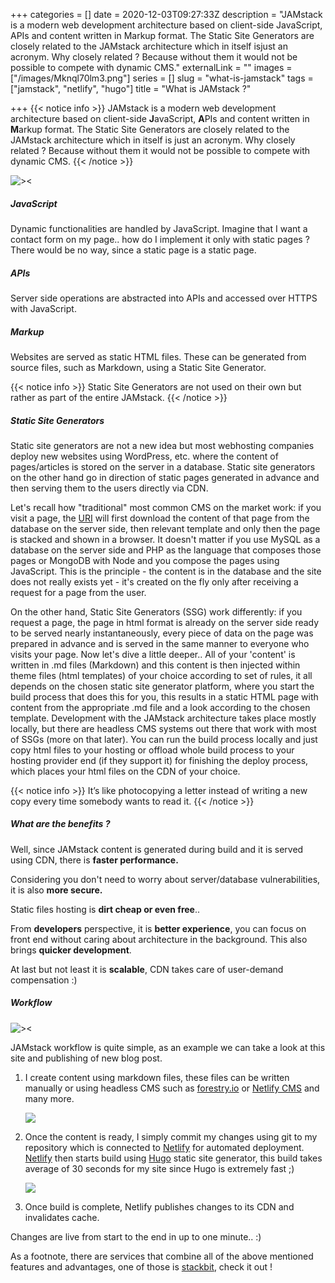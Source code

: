 +++
categories = []
date = 2020-12-03T09:27:33Z
description = "JAMstack is a modern web development architecture based on client-side JavaScript, APIs and content written in Markup format. The Static Site Generators are closely related to the JAMstack architecture which in itself isjust an acronym. Why closely related ? Because without them it would not be possible to compete with dynamic CMS."
externalLink = ""
images = ["/images/Mknql70lm3.png"]
series = []
slug = "what-is-jamstack"
tags = ["jamstack", "netlify", "hugo"]
title = "What is JAMstack ?"

+++
{{< notice info >}}
JAMstack is a modern web development architecture based on client-side **J**avaScript, **A**PIs and content written in **M**arkup format. The Static Site Generators are closely related to the JAMstack architecture which in itself is just an acronym. Why closely related ? Because without them it would not be possible to compete with dynamic CMS.
{{< /notice >}}

![><](/images/F09IGjZjtp.png)

##### JavaScript
Dynamic functionalities are handled by JavaScript. Imagine that I want a contact form on my page.. how do I implement it only with static pages ? There would be no way, since a static page is a static page.

##### APIs
Server side operations are abstracted into APIs and accessed over HTTPS with JavaScript.

##### Markup
Websites are served as static HTML files. These can be generated from source files, such as Markdown, using a Static Site Generator.

{{< notice info >}}
Static Site Generators are not used on their own but rather as part of the entire JAMstack.
{{< /notice >}}

##### Static Site Generators

Static site generators are not a new idea but most webhosting companies deploy new websites using WordPress, etc. where the content of pages/articles is stored on the server in a database. Static site generators on the other hand go in direction of static pages generated in advance and then serving them to the users directly via CDN.

Let's recall how "traditional" most common CMS on the market work: if you visit a page, the [URI](https://en.wikipedia.org/wiki/Uniform_Resource_Identifier) will first download the content of that page from the database on the server side, then relevant template and only then the page is stacked and shown in a browser. It doesn't matter if you use MySQL as a database on the server side and PHP as the language that composes those pages or MongoDB with Node and you compose the pages using JavaScript. This is the principle - the content is in the database and the site does not really exists yet - it's created on the fly only after receiving a request for a page from the user.

On the other hand, Static Site Generators (SSG) work differently: if you request a page, the page in html format is already on the server side ready to be served nearly instantaneously, every piece of data on the page was prepared in advance and is served in the same manner to everyone who visits your page. Now let's dive a little deeper.. All of your 'content' is written in .md files (Markdown) and this content is then injected within theme files (html templates) of your choice according to set of rules, it all depends on the chosen static site generator platform, where you start the build process that does this for you, this results in a static HTML page with content from the appropriate .md file and a look according to the chosen template. Development with the JAMstack architecture takes place mostly locally, but there are headless CMS systems out there that work with most of SSGs (more on that later). You can run the build process locally and just copy html files to your hosting or offload whole build process to your hosting provider end (if they support it) for finishing the deploy process, which places your html files on the CDN of your choice.

{{< notice info >}}
It’s like photocopying a letter instead of writing a new copy every time somebody wants to read it.
{{< /notice >}}

##### What are the benefits ?

Well, since JAMstack content is generated during build and it is served using CDN, there is **faster performance.**

Considering you don't need to worry about server/database vulnerabilities, it is also **more secure.**

Static files hosting is **dirt cheap or even free**..

From **developers** perspective, it is **better experience**, you can focus on front end without caring about architecture in the background. This also brings **quicker development**.

At last but not least it is **scalable**, CDN takes care of user-demand compensation :)

##### Workflow

![><](/images/bVGg2diSHW.png)

JAMstack workflow is quite simple, as an example we can take a look at this site and publishing of new blog post.

1. I create content using markdown files, these files can be written manually or using headless CMS such as [forestry.io](https://forestry.io/) or [Netlify CMS](https://www.netlifycms.org/) and many more.

   ![](/images/qwak29Af1Y.png)
2. Once the content is ready, I simply commit my changes using git to my repository which is connected to [Netlify](https://www.netlify.com/) for automated deployment. [Netlify](https://www.netlify.com/) then starts build using [Hugo](https://gohugo.io/) static site generator, this build takes average of 30 seconds for my site since Hugo is extremely fast ;)

   ![](/images/4AaWGM08OD.png)
3. Once build is complete, Netlify publishes changes to its CDN and invalidates cache.

Changes are live from start to the end in up to one minute.. :)

As a footnote, there are services that combine all of the above mentioned features and advantages, one of those is [stackbit](https://www.stackbit.com/), check it out !